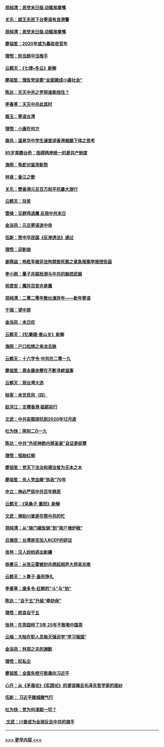 #### [郑纯清：恶党末日临 动辄挨掌嘴](../pages/nsc993/n11769912.md?t=01052344) 
#### [关乐：就王志民下台寄语有良港警](../pages/nsc993/n11769903.md?t=01052344) 
#### [郑纯清：恶党末日临 动辄挨掌嘴](../pages/nsc993/n11769356.md?t=01052344) 
#### [廖祖笙：2020年或为暴政收官年](../pages/nsc993/n11768216.md?t=01052344) 
#### [理悟：别当郎中当推手](../pages/nsc993/n11768243.md?t=01052344) 
#### [云鹤天：《七律▪冬云》新解](../pages/nsc993/n11768204.md?t=01052344) 
#### [廖祖笙：饿饭党说要“全面建成小康社会”](../pages/nsc993/n11767482.md?t=01052344) 
#### [陈达：天灭中共之罗网谁能挡住？](../pages/nsc993/n11767465.md?t=01052344) 
#### [李春草：天灭中共此其时](../pages/nsc993/n11767452.md?t=01052344) 
#### [振玉：寄语台湾](../pages/nsc993/n11767432.md?t=01052344) 
#### [理悟：小康在何方](../pages/nsc993/n11767394.md?t=01052344) 
#### [唐风：温哥华中学生课堂讲香港被踢下体之思考](../pages/nsc993/n11766848.md?t=01052344) 
#### [85岁美籍台侨：阻碍两岸统一的是共产制度](../pages/nsc993/n11765043.md?t=01052344) 
#### [海网：龟蛇对鼠哭新愁](../pages/nsc993/n11764895.md?t=01052344) 
#### [林泉：香江之歌](../pages/nsc993/n11764415.md?t=01052344) 
#### [关乐：赞香港元旦百万和平抗暴大游行](../pages/nsc993/n11764382.md?t=01052344) 
#### [云鹤天：扶贫](../pages/nsc993/n11764245.md?t=01052344) 
#### [雪绮：见群鸡退鹰  反观中共末日](../pages/nsc993/n11762112.md?t=01052344) 
#### [金浴凤：元旦寄语迷中帝](../pages/nsc993/n11761788.md?t=01052344) 
#### [伍新：贺中华民国《反渗透法》通过](../pages/nsc993/n11761994.md?t=01052344) 
#### [理悟：迎新曲](../pages/nsc993/n11761152.md?t=01052344) 
#### [谢燕益：杨胜军被非法拘禁致死案之紧急报案举报控告函](../pages/nsc993/n11756134.md?t=01052344) 
#### [李小刚：量子共振检测与中共的脑控武器](../pages/nsc993/n11754518.md?t=01052344) 
#### [祝君安：魔共百变亦是魔](../pages/nsc993/n11754469.md?t=01052344) 
#### [郑纯清：二零二零年散伙演弃年——新年寄语](../pages/nsc993/n11754195.md?t=01052344) 
#### [千瑞：望中原](../pages/nsc993/n11754159.md?t=01052344) 
#### [金浴凤：末日叹](../pages/nsc993/n11752359.md?t=01052344) 
#### [云鹤天：《忆秦娥‧娄山关》新解](../pages/nsc993/n11752348.md?t=01052344) 
#### [海网：户口松绑之来龙去脉](../pages/nsc993/n11752328.md?t=01052344) 
#### [云鹤天：十六字令‧中共在二零一九](../pages/nsc993/n11752305.md?t=01052344) 
#### [廖祖笙：周永康余孽在不断寻衅滋事](../pages/nsc993/n11751013.md?t=01052344) 
#### [云鹤天：观台湾大选](../pages/nsc993/n11751007.md?t=01052344) 
#### [陆客：末世民风（四）](../pages/nsc993/n11749203.md?t=01052344) 
#### [赵洪江：支撑香港 砥砺前行](../pages/nsc993/n11748482.md?t=01052344) 
#### [文武：中共妄图顽抗到2020年12月底](../pages/nsc993/n11748446.md?t=01052344) 
#### [吐为快：挥别二O一九](../pages/nsc993/n11748411.md?t=01052344) 
#### [陈达：中共“外扰神韵内禁圣诞”自证是妖孽](../pages/nsc993/n11748226.md?t=01052344) 
#### [理悟：怪胎红朝](../pages/nsc993/n11748206.md?t=01052344) 
#### [廖祖笙：党天下法治和德治皆为无本之木](../pages/nsc993/n11748135.md?t=01052344) 
#### [廖祖笙：杀人党血腥“执政”70年](../pages/nsc993/n11745144.md?t=01052344) 
#### [中立：神必严惩中共百年罪恶](../pages/nsc993/n11744970.md?t=01052344) 
#### [云鹤天：《采桑子‧重阳》新解](../pages/nsc993/n11744948.md?t=01052344) 
#### [文武：弹劾川普是在帮中共的忙](../pages/nsc993/n11744758.md?t=01052344) 
#### [郑纯清：从“挨门砸饭锅”到“挨户堵炉眼”](../pages/nsc993/n11744745.md?t=01052344) 
#### [吕锡民：台湾是否加入RCEP的研议](../pages/nsc993/n11744701.md?t=01052344) 
#### [张林：汉人纷纷逃出新疆](../pages/nsc993/n11743530.md?t=01052344) 
#### [徐曼沅：从张云雷被封杀想起相声大师吴兆南](../pages/nsc993/n11741816.md?t=01052344) 
#### [云鹤天：卜算子‧垂死挣扎](../pages/nsc993/n11739956.md?t=01052344) 
#### [李春草：唐多令‧红朝的“斗”与“拍”](../pages/nsc993/n11739830.md?t=01052344) 
#### [陈达：“自干五”升级“牵妨母”](../pages/nsc993/n11739724.md?t=01052344) 
#### [理悟：悲哀自干五](../pages/nsc993/n11739547.md?t=01052344) 
#### [张林：在茶园待了3年 25年不敢喝中国茶](../pages/nsc993/n11739240.md?t=01052344) 
#### [云端：大陆在职人员每天强迫学“学习强国”](../pages/nsc993/n11738735.md?t=01052344) 
#### [金浴凤：林郑之夫的渊默](../pages/nsc993/n11737735.md?t=01052344) 
#### [理悟：叹私企](../pages/nsc993/n11737715.md?t=01052344) 
#### [廖祖笙：全面失控可能袭向习近平](../pages/nsc993/n11737704.md?t=01052344) 
#### [心升：从《矛盾论》《实践论》的谬误揭去毛泽东哲学家的面纱](../pages/nsc993/n11736962.md?t=01052344) 
#### [伍新： 习近平赌城赌气行](../pages/nsc993/n11736929.md?t=01052344) 
#### [吐为快：党为何凌蹈一切？](../pages/nsc993/n11736915.md?t=01052344) 
#### [ 文武：川普成为全球反击中共的旗手](../pages/nsc993/n11736882.md?t=01052344) 

----
#### [ >>> 更早内容 <<< ](../indexes/nsc993-earlier.md)
